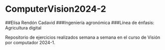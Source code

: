 # ComputerVision2024-2
##Elisa Rendón Cadavid
###Ingeniería agronómica
###Línea de énfasis: Agricultura digital

Repositorio de ejercicios realizados semana a semana en el curso de Visión por computador 2024-1. 
